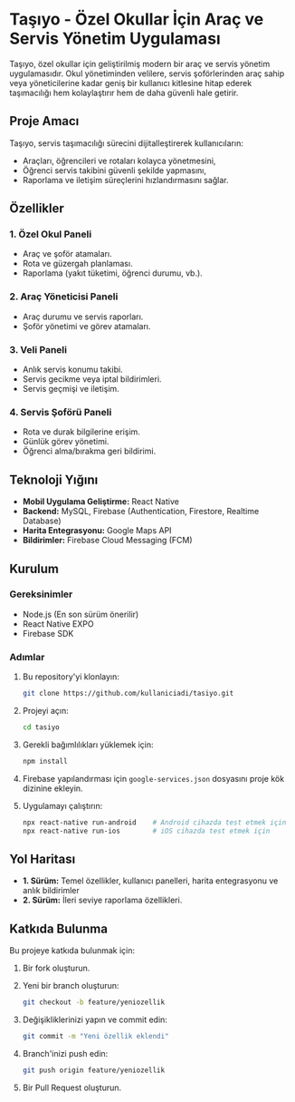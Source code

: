 # Taşıyo - Özel Okullar İçin Araç ve Servis Yönetim Uygulaması

Taşıyo, özel okullar için geliştirilmiş modern bir araç ve servis yönetim uygulamasıdır. Okul yönetiminden velilere, servis şoförlerinden araç sahip veya yöneticilerine kadar geniş bir kullanıcı kitlesine hitap ederek taşımacılığı hem kolaylaştırır hem de daha güvenli hale getirir.

## Proje Amacı

Taşıyo, servis taşımacılığı sürecini dijitalleştirerek kullanıcıların:

- Araçları, öğrencileri ve rotaları kolayca yönetmesini,
- Öğrenci servis takibini güvenli şekilde yapmasını,
- Raporlama ve iletişim süreçlerini hızlandırmasını sağlar.

## Özellikler

### 1. **Özel Okul Paneli**
- Araç ve şoför atamaları.
- Rota ve güzergah planlaması.
- Raporlama (yakıt tüketimi, öğrenci durumu, vb.).

### 2. **Araç Yöneticisi Paneli**
- Araç durumu ve servis raporları.
- Şoför yönetimi ve görev atamaları.

### 3. **Veli Paneli**
- Anlık servis konumu takibi.
- Servis gecikme veya iptal bildirimleri.
- Servis geçmişi ve iletişim.

### 4. **Servis Şoförü Paneli**
- Rota ve durak bilgilerine erişim.
- Günlük görev yönetimi.
- Öğrenci alma/bırakma geri bildirimi.

## Teknoloji Yığını

- **Mobil Uygulama Geliştirme:** React Native
- **Backend:** MySQL, Firebase (Authentication, Firestore, Realtime Database)
- **Harita Entegrasyonu:** Google Maps API
- **Bildirimler:** Firebase Cloud Messaging (FCM)

## Kurulum

### Gereksinimler

- Node.js (En son sürüm önerilir)
- React Native EXPO
- Firebase SDK

### Adımlar

1. Bu repository'yi klonlayın:
    ```bash
    git clone https://github.com/kullaniciadi/tasiyo.git
    ```

2. Projeyi açın:
    ```bash
    cd tasiyo
    ```

3. Gerekli bağımlılıkları yüklemek için:
    ```bash
    npm install
    ```

4. Firebase yapılandırması için `google-services.json` dosyasını proje kök dizinine ekleyin.

5. Uygulamayı çalıştırın:
    ```bash
    npx react-native run-android    # Android cihazda test etmek için
    npx react-native run-ios        # iOS cihazda test etmek için
    ```

## Yol Haritası

- **1. Sürüm:** Temel özellikler, kullanıcı panelleri, harita entegrasyonu ve anlık bildirimler
- **2. Sürüm:** İleri seviye raporlama özellikleri.

## Katkıda Bulunma

Bu projeye katkıda bulunmak için:

1. Bir fork oluşturun.
2. Yeni bir branch oluşturun:
    ```bash
    git checkout -b feature/yeniozellik
    ```

3. Değişikliklerinizi yapın ve commit edin:
    ```bash
    git commit -m "Yeni özellik eklendi"
    ```

4. Branch'inizi push edin:
    ```bash
    git push origin feature/yeniozellik
    ```

5. Bir Pull Request oluşturun.

